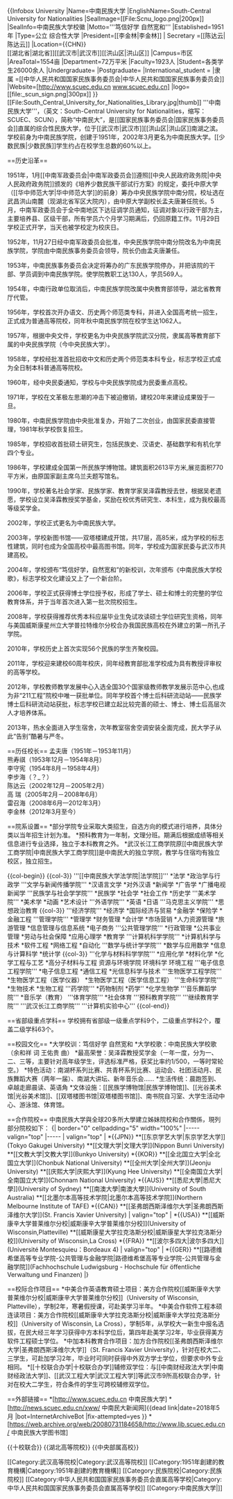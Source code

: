 {{Infobox University
|Name=中南民族大学
|EnglishName=South-Central University for Nationalities
|SealImage=[[File:Scnu_logo.png|200px]]
|SealInfo=中南民族大学校徽
|Motto='''笃信好学 自然宽和'''
|Established=1951年
|Type=公立 综合性大学
|President=[[李金林|李金林]]
| Secretary =[[陈达云|陈达云]]
|Location={{CHN}}<br />[[湖北省|湖北省]][[武汉市|武汉市]][[洪山区|洪山区]]
|Campus=市区
|AreaTotal=1554亩
|Department=72万平米
|Faculty=1923人
|Student=各类学生26000余人
|Undergraduate=
|Postgraduate=
|International_student =
|隶属            =[[中华人民共和国国家民族事务委员会|中华人民共和国国家民族事务委员会]]
|Website=[http://www.scuec.edu.cn www.scuec.edu.cn] 
|logo=[[file:_scun_sign.png|300px]]
}}
[[File:South_Central_University_for_Nationalities_Library.jpg|thumb]]
'''中南民族大学'''，（英文：South-Central University for Nationalities，缩写：SCUEC、SCUN），简称“中南民大”，是[[国家民族事务委员会|国家民族事务委员会]]直属的综合性民族大学，位于[[武汉市|武汉市]][[洪山区|洪山区]]南湖之滨。学校前身为中南民族学院，创建于1951年，2002年3月更名为中南民族大学。[[少数民族|少数民族]]学生约占在校学生总数的60%以上。

==历史沿革==

1951年，1月[[中南军政委员会|中南军政委员会]]遵照[[中央人民政府政务院|中央人民政府政务院]]颁发的《培养少数民族干部试行方案》的规定，委托中原大学（[[华中师范大学|华中师范大学]]的前身）筹办中央民族学院中南分院，校址选在武昌洪山南麓（现湖北省军区大院内），由中原大学副校长孟夫唐兼任院长。5月，中南军政委员会于全中南地区下达征调学员通知，征调对象以行政干部为主，主要培养县、区级干部，所有学员六个月学习期满后，仍回原籍工作。11月29日学校正式开学，当天也被学校定为校庆日。

1952年，11月27日经中南军政委员会批准，中央民族学院中南分院改名为中南民族学院，学院由中南民族事务委员会领导，院长仍由孟夫唐兼任。

1953年，中南民族事务委员会决定将筹办的广东民族学院停办，并把该院的干部、学员调到中南民族学院。使学院教职工达130人，学员569人。

1954年，中南行政单位取消后，中南民族学院改属中央教育部领导，湖北省教育厅代管。

1956年，学校首次开办语文、历史两个师范类专科，并进入全国高考统一招生，正式成为普通高等院校，同年秋中南民族学院在校学生达1062人。

1957年，根据中央文件，学校更名为中央民族学院武汉分院，隶属高等教育部下属的中央民族学院（今中央民族大学）。

1958年，学校经批准首批招收中文和历史两个师范类本科专业，标志学校正式成为全日制本科普通高等院校。

1960年，经中央民委通知，学校与中央民族学院成为民委重点高校。

1971年，学校在文革极左思潮的冲击下被迫撤销，建校20年来建设成果毁于一旦。

1980年，中南民族学院由中央批准复办，开始了二次创业，由国家民委直接管理，1981年秋学校恢复招生。

1985年，学校招收首批硕士研究生，包括民族史、汉语史、基础数学和有机化学四个专业。

1986年，学校建成全国第一所民族学博物馆。建筑面积2613平方米,展览面积770平方米，由原国家副主席乌兰夫题写馆名。

1990年，学校著名社会学家、民族学家、教育学家吴泽霖教授去世，根据吴老遗愿，学校设立吴泽霖教授奖学基金，奖励在校优秀研究生、本科生，成为我校最高等级奖学金。

2002年，学校正式更名为中南民族大学。

2003年，学校新图书馆——双塔楼建成开馆，共17层，高85米，成为学校的标志性建筑，同时也成为全国高校中最高图书馆。同年，学校成为国家民委与武汉市共建高校。

2004年，学校颁布“笃信好学，自然宽和”的新校训，次年颁布《中南民族大学校歌》，标志学校文化建设又上了一个新台阶。

2006年，学校正式获得博士学位授予权，形成了学士、硕士和博士的完整的学位教育体系，并于当年首次进入第一批次院校招生。

2008年，学校获得推荐优秀本科应届毕业生免试攻读硕士学位研究生资格，同年与美国威斯康星州立大学普拉特维尔分校合办我国民族高校在外建立的第一所孔子学院。

2010年，学校历史上首次实现56个民族的学生齐聚校园。

2011年，学校迎来建校60周年校庆，同年经教育部批准学校成为具有教授评审权的高等学校。

2012年，学校教师教学发展中心入选全国30个国家级教师教学发展示范中心,也成为非“211工程”院校中唯一获批单位。同年学校首个博士后科研流动站——民族学博士后科研流动站获批，标志学校已建立起比较完善的硕士、博士、博士后高层次人才培养体系。

2013年，热水全面进入学生宿舍，次年教室宿舍空调安装全面完成，民大学子从此“告别”酷暑与严冬。

==历任校长==
孟夫唐（1951年－1953年11月）<br>
熊寿祺（1953年12月－1954年8月）<br>
李守宪（1954年8月－1958年4月）<br>李步海（？_？）<br>
陈达云（2002年12月－2005年2月）<br>
高  瑞（2005年2月－2008年6月）<br>
雷召海（2008年6月—2012年3月）<br>
李金林（2012年3月至今）<br>

==院系设置==
*部分学院专业采取大类招生，自选方向的模式进行培养，具体分类以当年招生计划为准。
*预科教育为一年制，文理分班。期满后根据成绩等相关信息进行专业选择，独立于本科教育之外。
*武汉长江工商学院原[[中南民族大学工商学院|中南民族大学工商学院]]是中南民大的独立学院，教学与住宿均有独立校区，独立招生。

{{col-begin}}
{{col-3}}
'''[[中南民族大学法学院|法学院]]'''
*法学
*政治学与行政学
'''文学与新闻传播学院'''
*汉语言文学
*对外汉语
*新闻学
*广告学
*广播电视新闻学
'''民族学与社会学学院'''
*民族学
*社会学
*社会工作
*历史学
'''美术学院'''
*美术学
*动画
*艺术设计
'''外语学院'''
*英语
*日语
'''马克思主义学院'''
*思想政治教育
{{col-3}}
'''经济学院'''
*经济学
*国际经济与贸易
*金融学
*保险学
*金融工程
'''管理学院'''
*管理学
*财务管理
*会计学
*市场营销
*人力资源管理
*旅游管理
*信息管理与信息系统
*电子商务
'''公共管理学院'''
*行政管理
*公共事业管理
*劳动与社会保障
*应用心理学
*教育学
'''计算机科学学院'''
*计算机科学与技术
*软件工程
*网络工程
*自动化
'''数学与统计学学院'''
*数学与应用数学
*信息与计算科学
*统计学
{{col-3}}
'''化学与材料科学学院'''
*应用化学
*材料化学
*化学工程与工艺
*高分子材料与工程
资源与环境学院
 环境科学
 环境工程
'''电子信息工程学院'''
*电子信息工程
*通信工程
*光信息科学与技术
'''生物医学工程学院'''
*生物医学工程（医学仪器）
*生物医学工程（医学信息工程）
'''生命科学学院'''
*生物技术
*生物工程
'''药学院'''
*药物制剂
*药学''
*化学生物学
'''音乐舞蹈学院'''
*音乐学（教育）
'''体育学院'''
*社会体育
'''预科教育学院'''
'''继续教育学院'''
'''武汉长江工商学院'''
'''计算机实验中心'''
{{col-end}}

==省部级重点学科==
学校拥有省部级一级重点学科9个，二级重点学科2个，覆盖二级学科63个。

==校园文化==
*大学校训：笃信好学 自然宽和
*大学校歌：中南民族大学校歌（余和祥 词 王佑贵 曲）
*最高荣誉：吴泽霖教授奖学金（一年一度，分为一、二、三等，主要针对高年级学生，评选标准严格，获奖比率约1/500，一等时常轮空。）
*特色活动：南湖杯系列比赛、共青杯系列比赛、运动会、社团活动月、民族舞蹈大赛（两年一届）、南湖大讲坛、新年音乐会……
*生活传统：晨跑签到、卓越走廊晨读、英语角
*文体设施：[[民族学博物馆|民族学博物馆]]、[[光谷美术馆|光谷美术馆]]、[[双塔楼图书馆|双塔楼图书馆]]、南书院自习室、大学生活动中心、游泳馆、体育馆。

==合作院校==
中南民族大学與全球20多所大學建立姊妹院校和合作關係，現列部分院校如下：
{| border="0" cellpadding="5" width="100%"
|----- valign="top"
|-----
| valign="top" |
*{{JPN}}
**[[东京学艺大学|东京学艺大学]](Tokyo Gakugei University)
**[[文理大学|文理大学]](Nippon Bunri University)
**[[文教大学|文教大学]](Bunkyo University)
*{{KOR}}
**[[全北国立大学|全北国立大学]](Chonbuk National University)
**[[全州大学|全州大学]](Jeonju University)
**[[庆熙大学|庆熙大学]](Kyung Hee University)
**[[全南国立大学|全南国立大学]](Chonnam National University)
*{{AUS}}
**[[悉尼大學|悉尼大學]](University of Sydney)
**[[南澳大學|南澳大學]](University of South Australia)
**[[北墨尔本高等技术学院|北墨尔本高等技术学院]](Northern Melbourne Institute of TAFE)
*{{CAN}}
**[[圣弗朗西斯泽维尔大学|圣弗朗西斯泽维尔大学]](St. Francis Xavier University)
| valign="top" |
*{{USA}}
**[[威斯康辛大学普莱维尔分校|威斯康辛大学普莱维尔分校]](University of Wisconsin,Platteville)
**[[威斯康星大学拉克洛斯分校|威斯康星大学拉克洛斯分校]](University of Wisconsin,La Cross)
*{{FRA}}
**[[波尔多四大|波尔多四大]](Université Montesquieu：Bordeaux 4)
| valign="top" |
*{{GER}}
**[[路德维希堡高等专业学院-公共管理与金融学院|路德维希堡高等专业学院-公共管理与金融学院]](Fachhochschule Ludwigsburg - Hochschule für öffentliche Verwaltung und Finanzen)
|}

==校际合作项目==
*中美合作英语教育硕士项目：美方合作院校[[威斯康辛大学普莱维尔分校|威斯康辛大学普莱维尔分校]]（University of Wisconsin, Platteville），学制2年，寒暑假授课，可赴美学习半年。
*中美合作软件工程本硕连读项目：美方合作院校[[威斯康辛大学拉克洛斯分校|威斯康辛大学拉克洛斯分校]]（University of Wisconsin, La Cross），学制5年，从学校大一新生中报名选拔，在民大经三年学习获得中方本科学位后，第四年赴美学习2年，毕业获得美方软件工程硕士学位。
*中加本科教育合作项目：加方合作院校[[圣弗朗西斯泽维尔大学|圣弗朗西斯泽维尔大学]]（St. Francis Xavier University），针对在校大二、三学生，可赴加学习2年，毕业时可同时获得中外双方学士学位，但要求中外专业相同。
*[[十校联合办学|十校联合办学]]辅修双学位：与[[中南财经政法大学|中南财经政法大学]]、[[武汉工程大学|武汉工程大学]]等武汉市9所高校联合办学，针对在校大二学生，符合条件的学生可跨校辅修双学位。

==外部链接==
*[http://www.scuec.edu.cn 中南民族大学]
*[http://news.scuec.edu.cn/xww/ 中南民大新闻网]{{dead link|date=2018年5月 |bot=InternetArchiveBot |fix-attempted=yes }}
*[https://web.archive.org/web/20080731184658/http://www.lib.scuec.edu.cn/ 中南民族大学图书馆]

{{十校联合}}
{{湖北高等院校}}
{{中央部属高校}}

[[Category:武汉高等院校|Category:武汉高等院校]]
[[Category:1951年創建的教育機構|Category:1951年創建的教育機構]]
[[Category:民族院校|Category:民族院校]]
[[Category:中华人民共和国国家民族事务委员会直属高等学校|Category:中华人民共和国国家民族事务委员会直属高等学校]]
[[Category:中南民族大学|]]